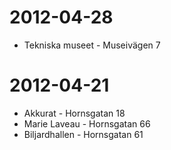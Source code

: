 2012-04-28
==========
* Tekniska museet - Museivägen 7

2012-04-21
==========

* Akkurat - Hornsgatan 18
* Marie Laveau - Hornsgatan 66
* Biljardhallen - Hornsgatan 61
